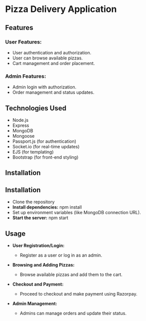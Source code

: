# Pizza Delivery Application

## Features

### User Features:
- User authentication and authorization.
- User can browse available pizzas.
- Cart management and order placement.

### Admin Features:
- Admin login with authorization.
- Order management and status updates.

## Technologies Used
- Node.js
- Express
- MongoDB
- Mongoose
- Passport.js (for authentication)
- Socket.io (for real-time updates)
- EJS (for templating)
- Bootstrap (for front-end styling)

## Installation
## Installation

- Clone the repository
- **Install dependencies:** npm install
- Set up environment variables (like MongoDB connection URL).
- **Start the server:** npm start
   
## Usage

- **User Registration/Login:**
  - Register as a user or log in as an admin.

- **Browsing and Adding Pizzas:**
  - Browse available pizzas and add them to the cart.

- **Checkout and Payment:**
  - Proceed to checkout and make payment using Razorpay.

- **Admin Management:**
  - Admins can manage orders and update their status.
